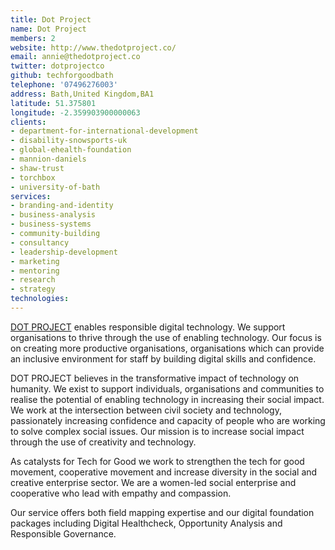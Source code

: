 ```yaml
---
title: Dot Project
name: Dot Project
members: 2
website: http://www.thedotproject.co/
email: annie@thedotproject.co
twitter: dotprojectco
github: techforgoodbath
telephone: '07496276003'
address: Bath,United Kingdom,BA1
latitude: 51.375801
longitude: -2.359903900000063
clients:
- department-for-international-development
- disability-snowsports-uk
- global-ehealth-foundation
- mannion-daniels
- shaw-trust
- torchbox
- university-of-bath
services:
- branding-and-identity
- business-analysis
- business-systems
- community-building
- consultancy
- leadership-development
- marketing
- mentoring
- research
- strategy
technologies: 
---
```


[DOT PROJECT](http://www.dotproject.coop/) enables responsible digital technology.  We support organisations to thrive through the use of enabling technology.  Our focus is on creating more productive organisations, organisations which can provide an inclusive environment for staff by building digital skills and confidence.

DOT PROJECT believes in the transformative impact of technology on humanity. We exist to support individuals, organisations and communities to realise the potential of enabling technology in increasing their social impact. We work at the intersection between civil society and technology, passionately increasing confidence and capacity of people who are working to solve complex social issues. Our mission is to increase social impact through the use of creativity and technology.

As catalysts for Tech for Good we work to strengthen the tech for good movement, cooperative movement and increase diversity in the social and creative enterprise sector. We are a women-led social enterprise and cooperative who lead with empathy and compassion.

Our service offers both field mapping expertise and our digital foundation packages including Digital Healthcheck, Opportunity Analysis and Responsible Governance.